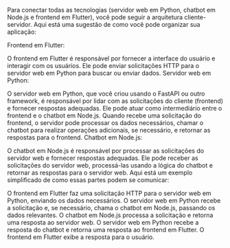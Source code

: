 Para conectar todas as tecnologias (servidor web em Python, chatbot em Node.js e frontend em Flutter), você pode seguir a arquitetura cliente-servidor. Aqui está uma sugestão de como você pode organizar sua aplicação:

Frontend em Flutter:

O frontend em Flutter é responsável por fornecer a interface do usuário e interagir com os usuários.
Ele pode enviar solicitações HTTP para o servidor web em Python para buscar ou enviar dados.
Servidor web em Python:

O servidor web em Python, que você criou usando o FastAPI ou outro framework, é responsável por lidar com as solicitações do cliente (frontend) e fornecer respostas adequadas.
Ele pode atuar como intermediário entre o frontend e o chatbot em Node.js.
Quando recebe uma solicitação do frontend, o servidor pode processar os dados necessários, chamar o chatbot para realizar operações adicionais, se necessário, e retornar as respostas para o frontend.
Chatbot em Node.js:

O chatbot em Node.js é responsável por processar as solicitações do servidor web e fornecer respostas adequadas.
Ele pode receber as solicitações do servidor web, processá-las usando a lógica do chatbot e retornar as respostas para o servidor web.
Aqui está um exemplo simplificado de como essas partes podem se comunicar:

O frontend em Flutter faz uma solicitação HTTP para o servidor web em Python, enviando os dados necessários.
O servidor web em Python recebe a solicitação e, se necessário, chama o chatbot em Node.js, passando os dados relevantes.
O chatbot em Node.js processa a solicitação e retorna uma resposta ao servidor web.
O servidor web em Python recebe a resposta do chatbot e retorna uma resposta ao frontend em Flutter.
O frontend em Flutter exibe a resposta para o usuário.
